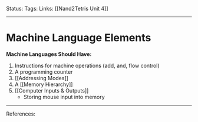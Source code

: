 Status:
Tags:
Links: [[Nand2Tetris Unit 4]]
___
# Machine Language Elements
**Machine Languages Should Have:**
1. Instructions for machine operations (add, and, flow control)
2. A programming counter
3. [[Addressing Modes]]
4. A [[Memory Hierarchy]]
5. [[Computer Inputs & Outputs]]
	- Storing mouse input into memory
___
References: